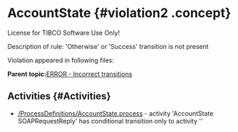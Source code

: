 # AccountState {#violation2 .concept}

License for TIBCO Software Use Only!

Description of rule: 'Otherwise' or 'Success' transition is not present

Violation appeared in following files:

**Parent topic:**[ERROR - Incorrect transitions](../../../qa/rules/ERROR_-_Incorrect_transitions.md)

## Activities {#Activities}

-   [/ProcessDefinitions/AccountState.process](../../../projects/AccountState/ProcessDefinitions/AccountState.process.md) - activity 'AccountState SOAPRequestReply' has conditional transition only to activity ''

